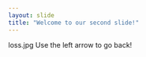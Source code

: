 ```yaml
---
layout: slide
title: "Welcome to our second slide!"
---
```

loss.jpg
Use the left arrow to go back!

